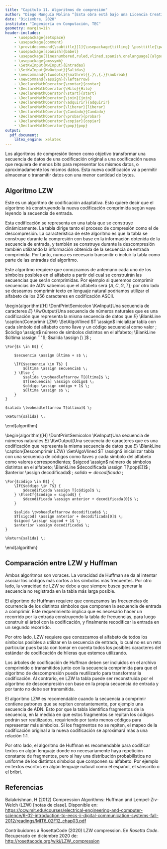 ```yaml
---
title: "Capítulo 11. Algoritmos de compresión"
author: "Diego Munguía Molina ^[Esta obra está bajo una Licencia Creative Commons Atribución 4.0 Internacional.]"
date: "Diciembre, 2020"
institute: "Ingeniería en Computación, TEC"
geometry: margin=1in
header-includes:
    - \usepackage{setspace}
    - \usepackage{comment}
    - \providecommand{\subtitle}[1]{\usepackage{titling} \posttitle{\par\large#1\end{center}}}
    - \usepackage[spanish]{babel}
    - \usepackage[linesnumbered,ruled,vlined,spanish,onelanguage]{algorithm2e}
    - \usepackage{amssymb}
    - \SetKwInput{KwInput}{Entradas}
    - \SetKwInput{KwOutput}{Salidas}
    - \newcommand{\twodots}{\mathrel{{.}\,{.}}\nobreak}
    - \newcommand{\assign}{\leftarrow}
    - \DeclareMathOperator{\contar}{contar}
    - \DeclareMathOperator{\Hilo}{Hilo}
    - \DeclareMathOperator{\start}{start}
    - \DeclareMathOperator{\join}{join}
    - \DeclareMathOperator{\adquirir}{adquirir}
    - \DeclareMathOperator{\liberar}{liberar}
    - \DeclareMathOperator{\Candado}{Candado}
    - \DeclareMathOperator{\probar}{probar}
    - \DeclareMathOperator{\copiar}{copiar}
    - \DeclareMathOperator{\pop}{pop}
output:
  pdf_document:
    latex_engine: xelatex
---
```


Los algoritmos de compresión tienen como objetivo transformar una secuencia de datos de una codificación original a una codificación nueva que requiera de menos bits para representar los mismos datos, o aproximadamente los mismos datos. Esta nueva codificación va a permitir almacenar o transmitir datos con una menor cantidad de bytes.

## Algoritmo LZW ##

Este es un algoritmo de codificación adaptativa. Esto quiere decir que el algoritmo irá construyendo la nueva codificación comprimida según vaya leyendo la secuencia de entrada. 

Esta codificación se representa en una tabla que se construye dinámicamente. La tabla dirige tanto el proceso de compresión como el de descompresión. La característica de este algoritmo es que la tabla se construye durante la compresión con base en la información obtenida de la secuencia de entrada, y también se construye durante la descompresión también utilizando la información obtenida de la secuencia de entrada comprimida. Por tanto, nunca es necesario transmitir o incluir la tabla como parte de las entradas del algoritmo.

Este algoritmo requiere que conozcamos de antemano cada uno de los símbolos posibles en el alfabeto a partir del cual se construirán las secuencias que serán comprimidas. Por ejemplo si queremos comprimir secuencias de ADN sabemos que el alfabeto será $\{A, C, G, T\}$; por otro lado se deseamos comprimir texto en lenguaje natural podríamos utilizar el alfabeto de los 256 caracteres en codificación ASCII. 

\begin{algorithm}[H]
    \DontPrintSemicolon
    \KwInput{Una secuencia de caracteres $E$}
    \KwOutput{Una secuencia de números naturales que es una codificación que representa la misma secuencia de datos que $E$}
    \BlankLine
    \caption{Comprimir LZW}
    \SetAlgoVlined
    $T \assign$ inicializar tabla con cada símbolo del alfabeto como llave y un código secuencial como valor \;
    $código \assign$ número de símbolos distintos en el alfabeto\;
    \BlankLine
    $última \assign ``"$\;
    $salida \assign [\ ]$ \;

    \For{$s \in E$} {

        $secuencia \assign última + s$ \;

        \If{$secuencia \in T$} {
            $última \assign secuencia$ \;
        } \Else {
            $salida \twoheadleftarrow T[última]$ \;
            $T[secuencia] \assign código$ \;
            $código \assign código + 1$ \;
            $última \assign s$ \;
        }
    }

    $salida \twoheadleftarrow T[última]$ \;

    \Return{salida} \;
\end{algorithm}

\begin{algorithm}[H]
    \DontPrintSemicolon
    \KwInput{Una secuencia de números naturales $E$}
    \KwOutput{Una secuencia de caracteres que es una codificación que representa la misma secuencia de datos que $E$}
    \BlankLine
    \caption{Descomprimir LZW}
    \SetAlgoVlined
    $T \assign$ inicializar tabla con una secuencia de códigos como llaves y cada símbolo del alfabeto como valores correspondientes\;
    $sigcod \assign$ número de símbolos distintos en el alfabeto\;
    \BlankLine
    $decodificada \assign T[\pop(E)]$ \;
    $anterior \assign decodificada$ \;
    $salida \twoheadleftarrow decodificada$ \;

    \For{$código \in E$} {
        \If{$código \in T$} {
            $decodificada \assign T[código]$ \;
        } \ElseIf{$código = sigcod$} {
            $decodificada \assign anterior + decodificada[0]$ \;
        }

        $salida \twoheadleftarrow decodificada$ \;
        $T[sigcod] \assign anterior + decodificada[0]$ \;
        $sigcod \assign sigcod + 1$ \;
        $anterior \assign decodificada$ \;
    }

    \Return{salida} \;
\end{algorithm}



## Comparación entre LZW y Huffman ##

Ambos algoritmos son voraces. La voracidad de Huffman se da al intentar asociar los códigos más cortos a los símbolos más frecuentes. Por otro lado, la voracidad de LZW se debe a que siempre busca generar la secuencia no registrada en la tabla más larga posible.

El algoritmo de Huffman requiere que conozcamos las frecuencias de ocurrencia de los distintos símbolos que componen la secuencia de entrada a comprimir. Este requerimiento implica que es necesario hacer un recorrido por la entrada construyendo la tabla de frecuencias, para luego construir el árbol con la codificación, y finalmente recodificar la entrada en un segundo recorrido. 

Por otro lado, LZW requiere que conozcamos el alfabeto de todos los símbolos posibles a utilizar en la secuencia de entrada, lo cual no es un reto particular pues basta con tomar en cuenta todos los posibles caracteres del estándar de codificación de hileras que estemos utilizando.

Los árboles de codificación de Huffman deben ser incluidos en el archivo comprimido o transmitidos junto con la secuencia comprimida para que el algoritmo de descompresión pueda reutilizarlo para transformar la codificación. Al contrario, en LZW la tabla puede ser reconstruida por el algoritmo de descompresión con base en la propia secuencia de entrada y por tanto no debe ser transmitida.

El algoritmo LZW es recomendable cuando la secuencia a comprimir contiene patrones que se repiten constantemente, por ejemplo una secuencia de ADN. Esto por que la tabla identifica fragmentos de la secuencia, en la medida en que estos fragmentos se repitan los códigos podrán ser reutilizados, requiriendo por tanto menos códigos para representar más símbolos. Si los fragmentos no se repiten, el mapeo de la codificación original a la nueva codificación se aproximará más a una relación 1:1.

Por otro lado, el algoritmo de Huffman es recomendable para codificar textos en algún lenguaje donde no necesariamente haya repetición constante de fragmentos, pero si hay una distribución probabilística no uniforme de los distintos símbolos que componen su alfabeto. Por ejemplo en textos escritos en algún lenguaje natural como el español, el sánscrito o el bribri.


## Referencias ##

Balakrishnan, H (2012) Compression Algorithms: Huffman and Lempel-Ziv-Welch (LZW) [notas de clase]. Disponible en: https://ocw.mit.edu/courses/electrical-engineering-and-computer-science/6-02-introduction-to-eecs-ii-digital-communication-systems-fall-2012/readings/MIT6_02F12_chap03.pdf

Contribuidores a RosettaCode (2020) LZW compression. En *Rosetta Code*. Recuperado en diciembre 2020 de: http://rosettacode.org/wiki/LZW_compression
